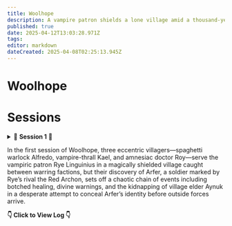 ```yaml
---
title: Woolhope
description: A vampire patron shields a lone village amid a thousand-year war's no man's land.
published: true
date: 2025-04-12T13:03:28.971Z
tags: 
editor: markdown
dateCreated: 2025-04-08T02:25:13.945Z
---
```


# Woolhope


# Sessions

<details>

  <summary>
    📖 <strong>Session 1</strong> 📖 

In the first session of Woolhope, three eccentric villagers—spaghetti warlock Alfredo, vampire-thrall Kael, and amnesiac doctor Roy—serve the vampiric patron Rye Linguinius in a magically shielded village caught between warring factions, but their discovery of Arfer, a soldier marked by Rye’s rival the Red Archon, sets off a chaotic chain of events including botched healing, divine warnings, and the kidnapping of village elder Aynuk in a desperate attempt to conceal Arfer’s identity before outside forces arrive.
    
**👇 Click to View Log 👇**
  </summary>

### **Session Metadata**  
- **Date**: April 7, 2025 
- **Session Number**: 1 


### **Session Log**  
#### **Entities**  
- **Player Characters (PCs)**:  
  - **Alfredo Fettuccini** (Nick): A spaghetti-based warlock, servant of the vampiric patron Rye Linguinius. Provides culinary services in the village.  
  - **Kael Virethorn** (Matthew): A vampire-esque thrall who manages village efficiency and sustains himself on animal blood.  
  - **Roy** (Cam): A hemophobic amnesiac "village doctor" who secretly sacrifices patients to Rye Linguinius.  
- **NPCs**:  
  - **Rye Linguinius**: The vampiric patron of Woolhope, protector of the village.  
  - **Arfer**: A wounded soldier from beyond the barrier, marked by the "Red Archon."  
  - **Aynuk**: The village elder, a gossipy figure with hidden knowledge.  
- **Factions/Concepts**:  
  - **Woolhope**: A village trapped in a magical barrier amidst a war between the Narascines and Wegatians.  
  - **The Red Archon**: A feared entity from beyond the barrier, implied to rival Rye Linguinius.  
  - **Soul Torn**: Monstrous entities inhabiting the wasteland outside the barrier.  

#### **Relationships & Interactions**  
- The PCs are thralls bound to Rye Linguinius, though Roy’s allegiance is ambiguous due to his amnesia.  
- Tension arises between the party and Aynuk when he discovers Arfer, leading to his kidnapping.  
- Alfredo’s devotion to "Breezy E" (his spaghetti patron) contrasts with Kael’s utilitarian vampirism and Roy’s chaotic neutrality.  

#### **Important Dialogue/Decisions**  
- **Discovery of Arfer**:  
  - *Alfredo*: "We must feed the hungry!" (Feeds Arfer marinara sauce).  
  - *Kael*: "This is how you treat your patients?" (After Roy explodes Arfer’s veins).  
- **Rye Linguinius’ Warning**: "Do not fuck this up. If the Red Archon finds him, we are all in danger."  
- **Kidnapping Aynuk**: The party debates disguising Arfer as Aynuk to hide him from the Red Archon’s representatives.  

#### **Notable Actions**  
- Roy’s necrotic "blood pressure experiment" on Arfer nearly kills him.  
- The party kidnaps Aynuk to silence him, planning to use his identity to hide Arfer.  


### **Session Timeline**  
1. **Introduction to Woolhope** (1/4 session):  
   - The PCs describe their roles in the village and their relationships with Rye Linguinius.  
   - Alfredo reveals his spaghetti-based physiology and devotion to "Breezy E."  

2. **Discovery of Arfer** (1/4 session):  
   - The party finds Arfer wounded near the barrier. Kael tastes his blood; Roy "heals" him violently.  
   - Aynuk warns them of the Red Archon’s mark on Arfer.  

3. **Confrontation with Rye Linguinius** (1/4 session):  
   - Rye orders the party to hide Arfer before representatives of the warring factions arrive.  
   - The party debates solutions, settling on kidnapping Aynuk to use his identity.  

4. **Kidnapping Aynuk** (1/4 session):  
   - The party breaks into Aynuk’s home, knocks him unconscious, and flees with him rolled in a rug.  



### **Character Progress Breakdown**  
#### **Alfredo Fettuccini**  
- **Progress**: Reinforced his role as a devout servant of Breezy E.  
- **Key Actions**: Fed Arfer marinara; advocated for balancing factions by capturing another outsider.  
- **Relationships**: Showed loyalty to Rye Linguinius but clashed with Roy’s methods.  

#### **Kael Virethorn**  
- **Progress**: Struggled with bloodlust but adhered to Rye’s rules.  
- **Key Actions**: Tasted Arfer’s blood; supported hiding Arfer in the restaurant.  
- **Emotional Arc**: Torn between hunger and duty.  

#### **Roy**  
- **Progress**: Revealed his amnesia and chaotic tendencies.  
- **Key Actions**: Experimented on Arfer; helped kidnap Aynuk.  
- **Relationships**: Distrusted by the party due to his violent "healing."  



### **NPCs Encountered**  
- **Arfer**:  
  - **First Impression**: Bloodied soldier with armor bearing the Red Archon’s symbol.  
  - **Notable Dialogue**: "Help me... The Red Archon forced me to fight."  
- **Aynuk**:  
  - **First Impression**: Village elder, initially helpful but now a kidnapping victim.  
  - **Allegiances**: Loyal to Woolhope but feared outsiders.  



### **Locations Visited**  
- **Woolhope Village**:  
  - **Description**: A secluded village protected by a pinkish magical barrier.  
  - **Notable Features**: Restaurant (Alfredo’s workplace), Rye Linguinius’ manor.  
- **The Barrier’s Edge**:  
  - **Dangers**: Soul Torn monsters patrol the wasteland beyond.  



### **Combat Encounters**  
N/A (No combat occurred, but tension with the Soul Torn was foreshadowed.)  



### **Highlights & Memorable Moments**  
- **Funny Quotes**:  
  - Alfredo: "I fed him of my body and blood!"  
  - Roy: "I’m a medical professional" (before exploding Arfer’s veins).  
- **Plot Twist**: Aynuk’s kidnapping and the party’s harebrained disguise plan.  



### **Loot & Rewards**  
N/A (No loot obtained, but Arfer’s armor and Aynuk’s books may become relevant.)  



### **Quest Progressions**  
- **Current Objective**: Hide Arfer from the Red Archon’s representatives.  
- **Next Steps**: Disguise Arfer as Aynuk or integrate him into the restaurant.  



### **World & Lore Discoveries**  
- **The Red Archon**: A powerful enemy of Rye Linguinius, marking Arfer as a possession.  
- **Soul Torn**: Monstrous entities in the wasteland, hinting at the barrier’s purpose.  
  
</details>





